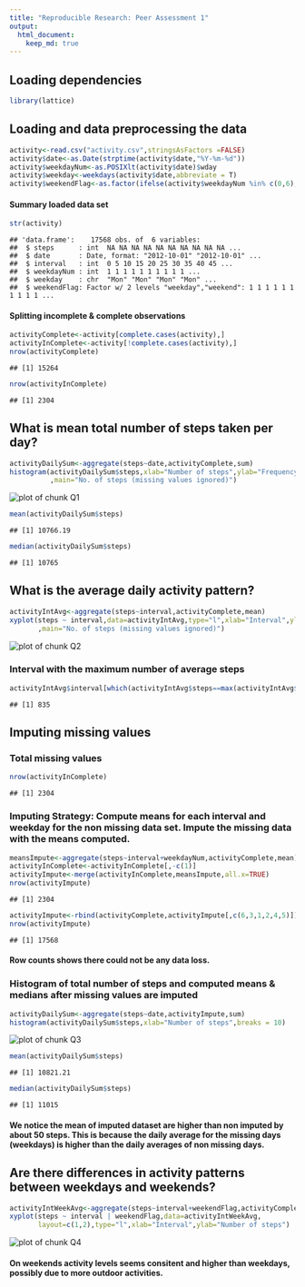 ```yaml
---
title: "Reproducible Research: Peer Assessment 1"
output: 
  html_document:
    keep_md: true
---
```

## Loading dependencies

```r
library(lattice)
```


## Loading and data preprocessing the data

```r
activity<-read.csv("activity.csv",stringsAsFactors =FALSE)
activity$date<-as.Date(strptime(activity$date,"%Y-%m-%d"))
activity$weekdayNum<-as.POSIXlt(activity$date)$wday
activity$weekday<-weekdays(activity$date,abbreviate = T)
activity$weekendFlag<-as.factor(ifelse(activity$weekdayNum %in% c(0,6),"weekend","weekday"))
```
#### Summary loaded data set

```r
str(activity)
```

```
## 'data.frame':	17568 obs. of  6 variables:
##  $ steps      : int  NA NA NA NA NA NA NA NA NA NA ...
##  $ date       : Date, format: "2012-10-01" "2012-10-01" ...
##  $ interval   : int  0 5 10 15 20 25 30 35 40 45 ...
##  $ weekdayNum : int  1 1 1 1 1 1 1 1 1 1 ...
##  $ weekday    : chr  "Mon" "Mon" "Mon" "Mon" ...
##  $ weekendFlag: Factor w/ 2 levels "weekday","weekend": 1 1 1 1 1 1 1 1 1 1 ...
```


#### Splitting incomplete & complete observations

```r
activityComplete<-activity[complete.cases(activity),]
activityInComplete<-activity[!complete.cases(activity),]
nrow(activityComplete)
```

```
## [1] 15264
```

```r
nrow(activityInComplete)
```

```
## [1] 2304
```

## What is mean total number of steps taken per day?

```r
activityDailySum<-aggregate(steps~date,activityComplete,sum)
histogram(activityDailySum$steps,xlab="Number of steps",ylab="Frequency",breaks = 10,
          ,main="No. of steps (missing values ignored)")
```

![plot of chunk Q1](figure/Q1-1.png) 

```r
mean(activityDailySum$steps)
```

```
## [1] 10766.19
```

```r
median(activityDailySum$steps)
```

```
## [1] 10765
```

## What is the average daily activity pattern?

```r
activityIntAvg<-aggregate(steps~interval,activityComplete,mean)
xyplot(steps ~ interval,data=activityIntAvg,type="l",xlab="Interval",ylab="Number of steps"
       ,main="No. of steps (missing values ignored)")
```

![plot of chunk Q2](figure/Q2-1.png) 
### Interval with the maximum number of average steps

```r
activityIntAvg$interval[which(activityIntAvg$steps==max(activityIntAvg$steps))]
```

```
## [1] 835
```


## Imputing missing values

### Total missing values

```r
nrow(activityInComplete)
```

```
## [1] 2304
```

### Imputing Strategy: Compute means for each interval and weekday for the non missing data set. Impute the missing data with the means computed.

```r
meansImpute<-aggregate(steps~interval+weekdayNum,activityComplete,mean)
activityInComplete<-activityInComplete[,-c(1)]
activityImpute<-merge(activityInComplete,meansImpute,all.x=TRUE)
nrow(activityImpute)
```

```
## [1] 2304
```

```r
activityImpute<-rbind(activityComplete,activityImpute[,c(6,3,1,2,4,5)])
nrow(activityImpute)
```

```
## [1] 17568
```
#### Row counts shows there could not be any data loss.

### Histogram of total number of steps and computed means & medians after missing values are imputed

```r
activityDailySum<-aggregate(steps~date,activityImpute,sum)
histogram(activityDailySum$steps,xlab="Number of steps",breaks = 10)
```

![plot of chunk Q3](figure/Q3-1.png) 

```r
mean(activityDailySum$steps)
```

```
## [1] 10821.21
```

```r
median(activityDailySum$steps)
```

```
## [1] 11015
```

#### We notice the mean of imputed dataset are higher than non imputed by about 50 steps. This is because the daily average for the missing days (weekdays) is higher than the daily averages of non missing days.

## Are there differences in activity patterns between weekdays and weekends?

```r
activityIntWeekAvg<-aggregate(steps~interval+weekendFlag,activityComplete,mean)
xyplot(steps ~ interval | weekendFlag,data=activityIntWeekAvg,
       layout=c(1,2),type="l",xlab="Interval",ylab="Number of steps")
```

![plot of chunk Q4](figure/Q4-1.png) 

#### On weekends activity levels seems consitent and higher than weekdays, possibly due to more outdoor activities.
